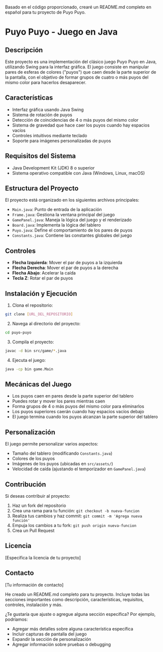 Basado en el código proporcionado, crearé un README.md completo en español para tu proyecto de Puyo Puyo.





# Puyo Puyo - Juego en Java

## Descripción
Este proyecto es una implementación del clásico juego Puyo Puyo en Java, utilizando Swing para la interfaz gráfica. El juego consiste en manipular pares de esferas de colores ("puyos") que caen desde la parte superior de la pantalla, con el objetivo de formar grupos de cuatro o más puyos del mismo color para hacerlos desaparecer.

## Características
- Interfaz gráfica usando Java Swing
- Sistema de rotación de puyos
- Detección de coincidencias de 4 o más puyos del mismo color
- Sistema de gravedad que hace caer los puyos cuando hay espacios vacíos
- Controles intuitivos mediante teclado
- Soporte para imágenes personalizadas de puyos

## Requisitos del Sistema
- Java Development Kit (JDK) 8 o superior
- Sistema operativo compatible con Java (Windows, Linux, macOS)

## Estructura del Proyecto
El proyecto está organizado en los siguientes archivos principales:

- `Main.java`: Punto de entrada de la aplicación
- `Frame.java`: Gestiona la ventana principal del juego
- `GamePanel.java`: Maneja la lógica del juego y el renderizado
- `Board.java`: Implementa la lógica del tablero
- `Puyo.java`: Define el comportamiento de los pares de puyos
- `Constants.java`: Contiene las constantes globales del juego

## Controles
- **Flecha Izquierda**: Mover el par de puyos a la izquierda
- **Flecha Derecha**: Mover el par de puyos a la derecha
- **Flecha Abajo**: Acelerar la caída
- **Tecla Z**: Rotar el par de puyos

## Instalación y Ejecución

1. Clona el repositorio:
```bash
git clone [URL_DEL_REPOSITORIO]
```

2. Navega al directorio del proyecto:
```bash
cd puyo-puyo
```

3. Compila el proyecto:
```bash
javac -d bin src/game/*.java
```

4. Ejecuta el juego:
```bash
java -cp bin game.Main
```

## Mecánicas del Juego
- Los puyos caen en pares desde la parte superior del tablero
- Puedes rotar y mover los pares mientras caen
- Forma grupos de 4 o más puyos del mismo color para eliminarlos
- Los puyos superiores caerán cuando hay espacios vacíos debajo
- El juego termina cuando los puyos alcanzan la parte superior del tablero

## Personalización
El juego permite personalizar varios aspectos:
- Tamaño del tablero (modificando `Constants.java`)
- Colores de los puyos
- Imágenes de los puyos (ubicadas en `src/assets/`)
- Velocidad de caída (ajustando el temporizador en `GamePanel.java`)

## Contribución
Si deseas contribuir al proyecto:
1. Haz un fork del repositorio
2. Crea una rama para tu función: `git checkout -b nueva-funcion`
3. Realiza tus cambios y haz commit: `git commit -m 'Agrega nueva función'`
4. Empuja los cambios a tu fork: `git push origin nueva-funcion`
5. Crea un Pull Request

## Licencia
[Especifica la licencia de tu proyecto]

## Contacto
[Tu información de contacto]


He creado un README.md completo para tu proyecto. Incluye todas las secciones importantes como descripción, características, requisitos, controles, instalación y más.

¿Te gustaría que ajuste o agregue alguna sección específica? Por ejemplo, podríamos:
- Agregar más detalles sobre alguna característica específica
- Incluir capturas de pantalla del juego
- Expandir la sección de personalización
- Agregar información sobre pruebas o debugging